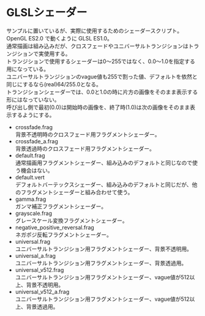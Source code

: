 # GLSLシェーダー

サンプルに置いているが、実際に使用するためのシェーダースクリプト。  
OpenGL ES2.0 で動くように GLSL ES1.0。  
通常描画は組み込みだが、クロスフェードやユニバーサルトランジションはトランジションで実使用する。  
トランジションで使用するシェーダーは0～255ではなく、0.0～1.0を指定する用になっている。  
ユニバーサルトランジションのvague値も255で割った値、デフォルトを依然と同じにするなら(real)64/255.0となる。  
トランジションシェーダーでは、0.0と1.0の時に片方の画像をそのまま表示する形にはなっていない。  
呼び出し側で最初(0.0)は開始時の画像を、終了時(1.0)は次の画像をそのまま表示するようにする。  

* crossfade.frag  
背景不透明時のクロスフェード用フラグメントシェーダー。
* crossfade_a.frag  
背景透過時のクロスフェード用フラグメントシェーダー。
* default.frag  
通常描画用フラグメントシェーダー、組み込みのデフォルトと同じなので使う機会はない。
* default.vert  
デフォルトバーテックスシェーダー、組み込みのデフォルトと同じだが、他のフラグメントシェーダーと組み合わせて使う。
* gamma.frag  
ガンマ補正フラグメントシェーダー。
* grayscale.frag  
グレースケール変換フラグメントシェーダー。
* negative_positive_reversal.frag  
ネガポジ反転フラグメントシェーダー。
* universal.frag  
ユニバーサルトランジション用フラグメントシェーダー、背景不透明用。
* universal_a.frag    
ユニバーサルトランジション用フラグメントシェーダー、背景透過用。
* universal_v512.frag  
ユニバーサルトランジション用フラグメントシェーダー、vague値が512以上、背景不透明用。
* universal_v512_a.frag  
ユニバーサルトランジション用フラグメントシェーダー、vague値が512以上、背景透過用。
